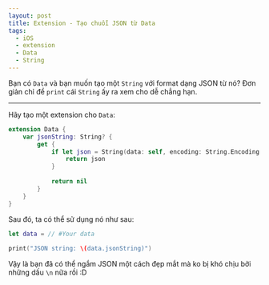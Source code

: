 ```yaml
---
layout: post
title: Extension - Tạo chuỗi JSON từ Data
tags:
  - iOS
  - extension
  - Data
  - String
---
```


Bạn có `Data` và bạn muốn tạo một `String` với format dạng JSON từ nó? Đơn giản chỉ để `print` cái `String` ấy ra xem cho dễ chẳng hạn.

---

Hãy tạo một extension cho `Data`:

```swift
extension Data {
    var jsonString: String? {
        get {
            if let json = String(data: self, encoding: String.Encoding.utf8) {
                return json
            }
            
            return nil
        }
    }
}
```

Sau đó, ta có thể sử dụng nó như sau:

```swift
let data = // #Your data
        
print("JSON string: \(data.jsonString)")
```

Vậy là bạn đã có thể ngắm JSON một cách đẹp mắt mà ko bị khó chịu bởi những dấu `\n` nữa rồi :D